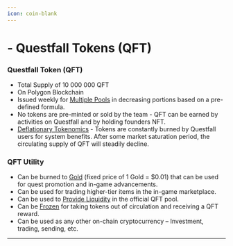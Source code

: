 ```yaml
---
icon: coin-blank
---
```


# - Questfall Tokens (QFT)

### Questfall Token (QFT) 

* Total Supply of 10 000 000 QFT
* On Polygon Blockchain
* Issued weekly for [Multiple Pools](../overview/quest-mining.md) in decreasing portions based on a pre-defined formula.
* No tokens are pre-minted or sold by the team - QFT can be earned by activities on Questfall and by holding founders NFT.
* [Deflationary Tokenomics](../overview/deflationary-tokenomics.md) - Tokens are constantly burned by Questfall users for system benefits. After some market saturation period, the circulating supply of QFT will steadily decline.

### QFT Utility 

* Can be burned to [Gold](gold-in-game.md) (fixed price of 1 Gold = $0.01) that can be used for quest promotion and in-game advancements.
* Can be used for trading higher-tier items in the in-game marketplace.
* Can be used to [Provide Liquidity](../infrastructure/liquidity-providers-8.md) in the official QFT pool. 
* Can be [Frozen](../infrastructure/qft-freezing-5.md) for taking tokens out of circulation and receiving a QFT reward.
* Can be used as any other on-chain cryptocurrency – Investment, trading, sending, etc.

***